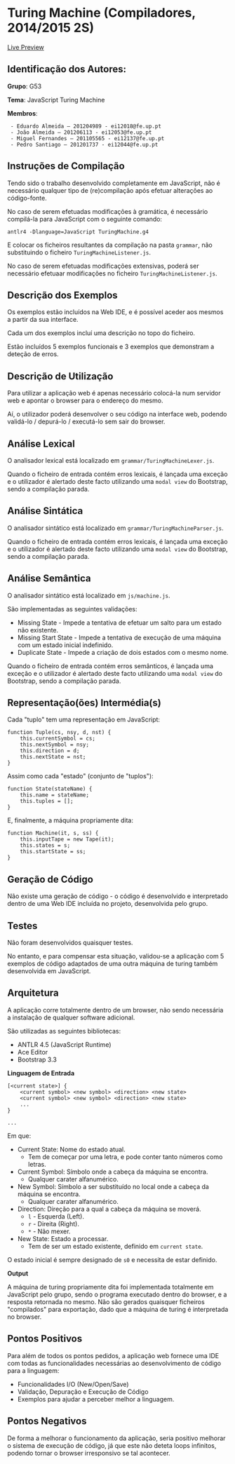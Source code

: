Turing Machine (Compiladores, 2014/2015 2S)
===========================================

[Live Preview](http://edualm.github.io/COMP-Turing-Machine-Web-App/)

Identificação dos Autores:
--------------------------

**Grupo**: G53

**Tema**: JavaScript Turing Machine

**Membros**:

	 - Eduardo Almeida – 201204989 - ei12018@fe.up.pt
	 - João Almeida – 201206113 - ei12053@fe.up.pt
	 - Miguel Fernandes – 201105565 - ei12137@fe.up.pt
	 - Pedro Santiago – 201201737 - ei12044@fe.up.pt


Instruções de Compilação
------------------------

Tendo sido o trabalho desenvolvido completamente em JavaScript, não é necessário qualquer tipo de (re)compilação após efetuar alterações ao código-fonte.

No caso de serem efetuadas modificações à gramática, é necessário compilá-la para JavaScript com o seguinte comando:

	antlr4 -Dlanguage=JavaScript TuringMachine.g4

E colocar os ficheiros resultantes da compilação na pasta `grammar`, não substituindo o ficheiro `TuringMachineListener.js`.

No caso de serem efetuadas modificações extensivas, poderá ser necessário efetuaar modificações no ficheiro `TuringMachineListener.js`.


Descrição dos Exemplos
----------------------

Os exemplos estão incluídos na Web IDE, e é possível aceder aos mesmos a partir da sua interface.

Cada um dos exemplos incluí uma descrição no topo do ficheiro.

Estão incluídos 5 exemplos funcionais e 3 exemplos que demonstram a deteção de erros.


Descrição de Utilização
-----------------------

Para utilizar a aplicação web é apenas necessário colocá-la num servidor web e apontar o browser para o endereço do mesmo.

Aí, o utilizador poderá desenvolver o seu código na interface web, podendo validá-lo / depurá-lo / executá-lo sem sair do browser.


Análise Lexical
---------------

O analisador lexical está localizado em `grammar/TuringMachineLexer.js`.

Quando o ficheiro de entrada contém erros lexicais, é lançada uma exceção e o utilizador é alertado deste facto utilizando uma `modal view` do Bootstrap, sendo a compilação parada.


Análise Sintática
-----------------

O analisador sintático está localizado em `grammar/TuringMachineParser.js`.

Quando o ficheiro de entrada contém erros lexicais, é lançada uma exceção e o utilizador é alertado deste facto utilizando uma `modal view` do Bootstrap, sendo a compilação parada.


Análise Semântica
-----------------

O analisador sintático está localizado em `js/machine.js`.

São implementadas as seguintes validações:

 - Missing State - Impede a tentativa de efetuar um salto para um estado não existente.
 - Missing Start State - Impede a tentativa de execução de uma máquina com um estado inicial indefinido.
 - Duplicate State - Impede a criação de dois estados com o mesmo nome.

Quando o ficheiro de entrada contém erros semânticos, é lançada uma exceção e o utilizador é alertado deste facto utilizando uma `modal view` do Bootstrap, sendo a compilação parada.


Representação(ões) Intermédia(s)
--------------------------------

Cada "tuplo" tem uma representação em JavaScript:

	function Tuple(cs, nsy, d, nst) {
		this.currentSymbol = cs;
		this.nextSymbol = nsy;
		this.direction = d;
		this.nextState = nst;
	}

Assim como cada "estado" (conjunto de "tuplos"):

	function State(stateName) {
		this.name = stateName;
		this.tuples = [];
	}

E, finalmente, a máquina propriamente dita:

	function Machine(it, s, ss) {
		this.inputTape = new Tape(it);
		this.states = s;
		this.startState = ss;
	}


Geração de Código 
-----------------

Não existe uma geração de código - o código é desenvolvido e interpretado dentro de uma Web IDE incluída no projeto, desenvolvida pelo grupo.


Testes
------

Não foram desenvolvidos quaisquer testes.

No entanto, e para compensar esta situação, validou-se a aplicação com 5 exemplos de código adaptados de uma outra máquina de turing também desenvolvida em JavaScript.


Arquitetura
-----------

A aplicação corre totalmente dentro de um browser, não sendo necessária a instalação de qualquer software adicional.

São utilizadas as seguintes bibliotecas:

 - ANTLR 4.5 (JavaScript Runtime)
 - Ace Editor
 - Bootstrap 3.3

**Linguagem de Entrada**

	[<current state>] {
		<current symbol> <new symbol> <direction> <new state>
		<current symbol> <new symbol> <direction> <new state>
		...
	}

	...

Em que:

 - Current State: Nome do estado atual.
	 - Tem de começar por uma letra, e pode conter tanto números como letras.
 - Current Symbol: Símbolo onde a cabeça da máquina se encontra.
	 - Qualquer carater alfanumérico.
 - New Symbol: Símbolo a ser substituído no local onde a cabeça da máquina se encontra.
	 - Qualquer carater alfanumérico.
 - Direction: Direção para a qual a cabeça da máquina se moverá.
	 - `l` - Esquerda (Left).
	 - `r` - Direita (Right).
	 - `*` - Não mexer.
 - New State: Estado a processar.
	 - Tem de ser um estado existente, definido em `current state`.

O estado inicial é sempre designado de `s0` e necessita de estar definido.


**Output**

A máquina de turing propriamente dita foi implementada totalmente em JavaScript pelo grupo, sendo o programa executado dentro do browser, e a resposta retornada no mesmo. Não são gerados quaisquer ficheiros "compilados" para exportação, dado que a máquina de turing é interpretada no browser.


Pontos Positivos
----------------

Para além de todos os pontos pedidos, a aplicação web fornece uma IDE com todas as funcionalidades necessárias ao desenvolvimento de código para a linguagem:

 - Funcionalidades I/O (New/Open/Save)
 - Validação, Depuração e Execução de Código
 - Exemplos para ajudar a perceber melhor a linguagem.


Pontos Negativos
----------------

De forma a melhorar o funcionamento da aplicação, seria positivo melhorar o sistema de execução de código, já que este não deteta loops infinitos, podendo tornar o browser irresponsivo se tal acontecer.
